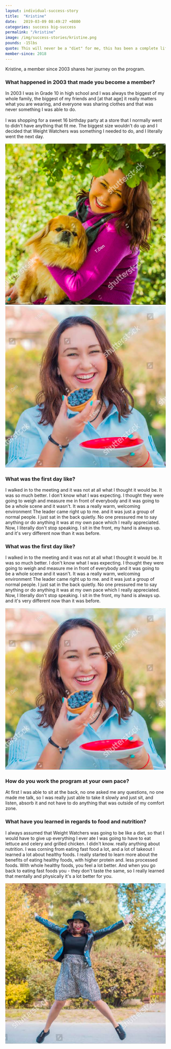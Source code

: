 ```yaml
---
layout: individual-success-story
title:  "Kristine"
date:   2019-03-09 08:49:27 +0800
categories: success big-success
permalink: "/kristine"
image: /img/success-stories/kristine.png
pounds: -15lbs
quote: This will never be a "diet" for me, this has been a complete lifestyle change. I am happer, healthier and more full of life!
member-since: 2018
---
```



<div class="row">
<div class="col-xs-12 col-md-6">
<p>
Kristine, a member since 2003 shares her journey on the program.
</p>
<h3 class="green">
What happened in 2003 that made you become a member?
</h3>
<p>
In 2003 I was in Grade 10 in high school and I was always the biggest of my whole family, the biggest of my friends and [at that age] it really matters what you are wearing, and everyone was sharing clothes and that was never something I was able to do.
<br><br>
I was shopping for a sweet 16 birthday party at a store that I normally went to didn't have anything that fit me. The biggest size wouldn't do up and I decided that Weight Watchers was something I needed to do, and I literally went the next day.
</p>
</div>
<div class="col-xs-12 col-md-6">
<img src="/img/success-stories/kristine-2.png" />
</div>
</div>

<div class="row desktop-row">
<div class="col-xs-12 col-md-6">
<img src="/img/success-stories/kristine-3.png" />
</div>
<div class="col-xs-12 col-md-6">
<h3 class="green">
What was the first day like?
</h3>
<p>
I walked in to the meeting and it was not at all what I thought it would be. It was so much better. I don't know what I was expecting. I thought they were going to weigh and measure me in front of everybody and it was going to be a whole scene and it wasn't. It was a really warm, welcoming environment The leader came right up to me. and it was just a group of normal people. I just sat in the back quietly. No one pressured me to say anything or do anything it was at my own pace which I really appreciated. Now, I literally don't stop speaking. I sit in the front, my hand is always up. and it's very different now than it was before.
</p>
</div>
</div>

<div class="row mobile-row">
<div class="col-xs-12 col-md-6">
<h3 class="green">
What was the first day like?
</h3>
<p>
I walked in to the meeting and it was not at all what I thought it would be. It was so much better. I don't know what I was expecting. I thought they were going to weigh and measure me in front of everybody and it was going to be a whole scene and it wasn't. It was a really warm, welcoming environment The leader came right up to me. and it was just a group of normal people. I just sat in the back quietly. No one pressured me to say anything or do anything it was at my own pace which I really appreciated. Now, I literally don't stop speaking. I sit in the front, my hand is always up. and it's very different now than it was before.
</p>
</div>
<div class="col-xs-12 col-md-6">
<img src="/img/success-stories/kristine-3.png" />
</div>
</div>

<div class="row">
<div class="col-xs-12 col-md-6">
<h3 class="green">
How do you work the program at your own pace?
</h3>
<p>
At first I was able to sit at the back, no one asked me any questions, no one made me talk, so I was really just able to take it slowly and just sit, and listen, absorb it and not have to do anything that was outside of my comfort zone.
</p>
<h3 class="green">
What have you learned in regards to food and nutrition?
</h3>
<p>
I always assumed that Weight Watchers was going to be like a diet, so that I would have to give up everything I ever ate I was going to have to eat lettuce and celery and grilled chicken. I didn't know. really anything about nutrition. I was corning from eating fast food a lot, and a lot of takeout I learned a lot about healthy foods. I really started to learn more about the benefits of eating healthy foods, with higher protein and. less processed foods. With whole healthy foods, you feel a lot better. And when you go back to eating fast foods you - they don't taste the same, so I really learned that mentally and physically it's a lot better for you.
</p>
</div>
<div class="col-xs-12 col-md-6">
<img src="/img/success-stories/kristine-4.png" />
</div>
</div>
